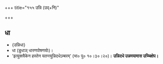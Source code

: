+++
title="१५५ उन्नि (उद्+नि)"

+++

## धा
- {उन्निधा}
- धा (डुधाञ् धारणपोषणयोः)।
- 'इत्युक्त्वैकेन हस्तेन यतन्त्युन्निदधेऽम्बरम्' (भा० पु० १०।३०।२०)। **उन्निदधे उन्नमयामास उच्चिक्षेप।**
